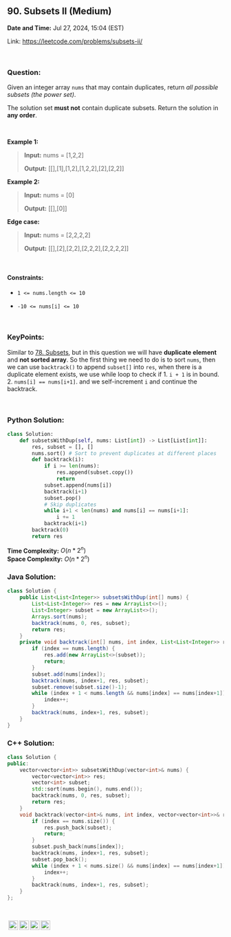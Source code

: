 ## 90. Subsets II (Medium)
**Date and Time:** Jul 27, 2024, 15:04 (EST)

Link: https://leetcode.com/problems/subsets-ii/

<br>

### Question:
Given an integer array `nums` that may contain duplicates, return _all possible subsets (the power set)_.

The solution set **must not** contain duplicate subsets. Return the solution in **any order**.

<br>

**Example 1:**
> **Input:** nums = [1,2,2]
> 
> **Output:** [[],[1],[1,2],[1,2,2],[2],[2,2]]

**Example 2:**
> **Input:** nums = [0]
> 
> **Output:** [[],[0]]

**Edge case:**
> **Input:** nums = [2,2,2,2]
> 
> **Output:** [[],[2],[2,2],[2,2,2],[2,2,2,2]]

<br>

#### Constraints:
* `1 <= nums.length <= 10`

* `-10 <= nums[i] <= 10`

<br>

### KeyPoints: 
Similar to [78. Subsets](./78.Subsets_(Medium).md), but in this question we will have **duplicate element** and **not sorted array**. So the first thing we need to do is to sort `nums`, then we can use `backtrack()` to append `subset[]` into `res`, when there is a duplicate element exists, we use while loop to check if 1. `i + 1` is in bound. 2. `nums[i] == nums[i+1]`. and we self-increment `i` and continue the backtrack.

<br>

### Python Solution:
```python
class Solution:
    def subsetsWithDup(self, nums: List[int]) -> List[List[int]]:
        res, subset = [], []
        nums.sort() # Sort to prevent duplicates at different places
        def backtrack(i):
            if i >= len(nums):
                res.append(subset.copy())
                return
            subset.append(nums[i])
            backtrack(i+1)
            subset.pop()
            # Skip duplicates
            while i+1 < len(nums) and nums[i] == nums[i+1]:
                i += 1
            backtrack(i+1)
        backtrack(0)
        return res
```
**Time Complexity:** $O(n* 2^n)$ <br>
**Space Complexity:** $O(n * 2^n)$

### Java Solution:
```java
class Solution {
    public List<List<Integer>> subsetsWithDup(int[] nums) {
        List<List<Integer>> res = new ArrayList<>();
        List<Integer> subset = new ArrayList<>();
        Arrays.sort(nums);
        backtrack(nums, 0, res, subset);
        return res;
    }
    private void backtrack(int[] nums, int index, List<List<Integer>> res, List<Integer> subset) {
        if (index == nums.length) {
            res.add(new ArrayList<>(subset));
            return;
        }
        subset.add(nums[index]);
        backtrack(nums, index+1, res, subset);
        subset.remove(subset.size()-1);
        while (index + 1 < nums.length && nums[index] == nums[index+1]) {
            index++;
        }
        backtrack(nums, index+1, res, subset);
    }
}
```

### C++ Solution:
```cpp
class Solution {
public:
    vector<vector<int>> subsetsWithDup(vector<int>& nums) {
        vector<vector<int>> res;
        vector<int> subset;
        std::sort(nums.begin(), nums.end());
        backtrack(nums, 0, res, subset);
        return res;
    }
    void backtrack(vector<int>& nums, int index, vector<vector<int>>& res, vector<int> subset) {
        if (index == nums.size()) {
            res.push_back(subset);
            return;
        }
        subset.push_back(nums[index]);
        backtrack(nums, index+1, res, subset);
        subset.pop_back();
        while (index + 1 < nums.size() && nums[index] == nums[index+1]) {
            index++;
        }
        backtrack(nums, index+1, res, subset);
    }
};
```

<br>

<img style="height:22px!important;margin-left:3px;vertical-align:text-bottom;" src="https://mirrors.creativecommons.org/presskit/icons/cc.svg?ref=chooser-v1" alt="CC BY-NC-SA" title="CC BY-NC-SA"><img style="height:22px!important;margin-left:3px;vertical-align:text-bottom;" src="https://mirrors.creativecommons.org/presskit/icons/by.svg?ref=chooser-v1" alt="BY: credit must be given to the creator" title="BY: credit must be given to the creator"><img style="height:22px!important;margin-left:3px;vertical-align:text-bottom;" src="https://mirrors.creativecommons.org/presskit/icons/nc.svg?ref=chooser-v1" alt="NC: Only noncommercial uses of the work are permitted" title="NC: Only noncommercial uses of the work are permitted"><img style="height:22px!important;margin-left:3px;vertical-align:text-bottom;" src="https://mirrors.creativecommons.org/presskit/icons/sa.svg?ref=chooser-v1" alt="SA: Adaptations must be shared under the same terms" title="SA: Adaptations must be shared under the same terms">